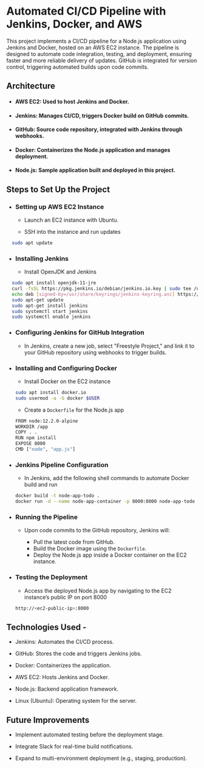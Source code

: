 
# Automated CI/CD Pipeline with Jenkins, Docker, and AWS

This project implements a CI/CD pipeline for a Node.js application using Jenkins and Docker, hosted on an AWS EC2 instance. The pipeline is designed to automate code integration, testing, and deployment, ensuring faster and more reliable delivery of updates. GitHub is integrated for version control, triggering automated builds upon code commits.




## Architecture






- #### AWS EC2: Used to host Jenkins and Docker.

- #### Jenkins: Manages CI/CD, triggers Docker build on GitHub commits.

- #### GitHub: Source code repository, integrated with Jenkins through webhooks.

- #### Docker: Containerizes the Node.js application and manages deployment.

- #### Node.js: Sample application built and deployed in this project.





## Steps to Set Up the Project


- ### Setting up AWS EC2 Instance
   
  - Launch an EC2 instance with Ubuntu.

  - SSH into the instance and run updates

```bash
  sudo apt update

```
- ### Installing Jenkins
 
  - Install OpenJDK and Jenkins

```bash
  sudo apt install openjdk-11-jre
  curl -fsSL https://pkg.jenkins.io/debian/jenkins.io.key | sudo tee /usr/share/keyrings/jenkins-keyring.asc > /dev/null
  echo deb [signed-by=/usr/share/keyrings/jenkins-keyring.asc] https://pkg.jenkins.io/debian binary/ | sudo tee /etc/apt/sources.list.d/jenkins.list > /dev/null
  sudo apt-get update
  sudo apt-get install jenkins
  sudo systemctl start jenkins
  sudo systemctl enable jenkins
```  
- ### Configuring Jenkins for GitHub Integration
 
  - In Jenkins, create a new job, select "Freestyle Project," and link it to your GitHub repository using webhooks to trigger builds.

- ### Installing and Configuring Docker
  - Install Docker on the EC2 instance

  ```bash
  sudo apt install docker.io
  sudo usermod -a -G docker $USER
  ``` 

  - Create a `Dockerfile` for the Node.js app

   ```bash
   FROM node:12.2.0-alpine
   WORKDIR /app
   COPY . .
   RUN npm install
   EXPOSE 8000
   CMD ["node", "app.js"]
   ```

- ### Jenkins Pipeline Configuration
  - In Jenkins, add the following shell commands to automate Docker build and run

  ```bash
  docker build -t node-app-todo .
  docker run -d --name node-app-container -p 8000:8000 node-app-todo
  ```

- ### Running the Pipeline
  - Upon code commits to the GitHub repository, Jenkins will:
    
    - Pull the latest code from GitHub.
    - Build the Docker image using the `Dockerfile`.
    - Deploy the Node.js app inside a Docker container on the EC2 instance.

- ### Testing the Deployment
  - Access the deployed Node.js app by navigating to the EC2 instance’s public IP on port 8000

  ```bash
  http://<ec2-public-ip>:8000
  ```

## Technologies Used -
  
   - Jenkins: Automates the CI/CD process.

   - GitHub: Stores the code and triggers Jenkins jobs.

   - Docker: Containerizes the application.

   - AWS EC2: Hosts Jenkins and Docker.

   - Node.js: Backend application framework.

   - Linux (Ubuntu): Operating system for the server.

## Future Improvements

  - Implement automated testing before the deployment stage.

  - Integrate Slack for real-time build notifications.

  - Expand to multi-environment deployment (e.g., staging, production).
  


